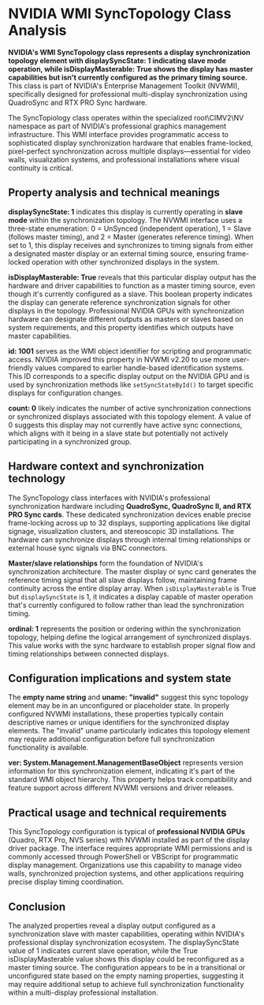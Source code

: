# NVIDIA WMI SyncTopology Class Analysis

**NVIDIA's WMI SyncTopology class represents a display synchronization topology element with displaySyncState: 1 indicating slave mode operation, while isDisplayMasterable: True shows the display has master capabilities but isn't currently configured as the primary timing source.** This class is part of NVIDIA's Enterprise Management Toolkit (NVWMI), specifically designed for professional multi-display synchronization using QuadroSync and RTX PRO Sync hardware.

The SyncTopiology class operates within the specialized root\CIMV2\NV namespace as part of NVIDIA's professional graphics management infrastructure. This WMI interface provides programmatic access to sophisticated display synchronization hardware that enables frame-locked, pixel-perfect synchronization across multiple displays—essential for video walls, visualization systems, and professional installations where visual continuity is critical.

## Property analysis and technical meanings

**displaySyncState: 1** indicates this display is currently operating in **slave mode** within the synchronization topology. The NVWMI interface uses a three-state enumeration: 0 = UnSynced (independent operation), 1 = Slave (follows master timing), and 2 = Master (generates reference timing). When set to 1, this display receives and synchronizes to timing signals from either a designated master display or an external timing source, ensuring frame-locked operation with other synchronized displays in the system.

**isDisplayMasterable: True** reveals that this particular display output has the hardware and driver capabilities to function as a master timing source, even though it's currently configured as a slave. This boolean property indicates the display can generate reference synchronization signals for other displays in the topology. Professional NVIDIA GPUs with synchronization hardware can designate different outputs as masters or slaves based on system requirements, and this property identifies which outputs have master capabilities.

**id: 1001** serves as the WMI object identifier for scripting and programmatic access. NVIDIA improved this property in NVWMI v2.20 to use more user-friendly values compared to earlier handle-based identification systems. This ID corresponds to a specific display output on the NVIDIA GPU and is used by synchronization methods like `setSyncStateById()` to target specific displays for configuration changes.

**count: 0** likely indicates the number of active synchronization connections or synchronized displays associated with this topology element. A value of 0 suggests this display may not currently have active sync connections, which aligns with it being in a slave state but potentially not actively participating in a synchronized group.

## Hardware context and synchronization technology

The SyncTopology class interfaces with NVIDIA's professional synchronization hardware including **QuadroSync, QuadroSync II, and RTX PRO Sync cards**. These dedicated synchronization devices enable precise frame-locking across up to 32 displays, supporting applications like digital signage, visualization clusters, and stereoscopic 3D installations. The hardware can synchronize displays through internal timing relationships or external house sync signals via BNC connectors.

**Master/slave relationships** form the foundation of NVIDIA's synchronization architecture. The master display or sync card generates the reference timing signal that all slave displays follow, maintaining frame continuity across the entire display array. When `isDisplayMasterable` is True but `displaySyncState` is 1, it indicates a display capable of master operation that's currently configured to follow rather than lead the synchronization timing.

**ordinal: 1** represents the position or ordering within the synchronization topology, helping define the logical arrangement of synchronized displays. This value works with the sync hardware to establish proper signal flow and timing relationships between connected displays.

## Configuration implications and system state

The **empty name string** and **uname: "invalid"** suggest this sync topology element may be in an unconfigured or placeholder state. In properly configured NVWMI installations, these properties typically contain descriptive names or unique identifiers for the synchronized display elements. The "invalid" uname particularly indicates this topology element may require additional configuration before full synchronization functionality is available.

**ver: System.Management.ManagementBaseObject** represents version information for this synchronization element, indicating it's part of the standard WMI object hierarchy. This property helps track compatibility and feature support across different NVWMI versions and driver releases.

## Practical usage and technical requirements

This SyncTopology configuration is typical of **professional NVIDIA GPUs** (Quadro, RTX Pro, NVS series) with NVWMI installed as part of the display driver package. The interface requires appropriate WMI permissions and is commonly accessed through PowerShell or VBScript for programmatic display management. Organizations use this capability to manage video walls, synchronized projection systems, and other applications requiring precise display timing coordination.

## Conclusion

The analyzed properties reveal a display output configured as a synchronization slave with master capabilities, operating within NVIDIA's professional display synchronization ecosystem. The displaySyncState value of 1 indicates current slave operation, while the True isDisplayMasterable value shows this display could be reconfigured as a master timing source. The configuration appears to be in a transitional or unconfigured state based on the empty naming properties, suggesting it may require additional setup to achieve full synchronization functionality within a multi-display professional installation.